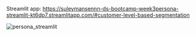 Streamlit app: https://suleymansennn-ds-bootcamp-week3persona-streamlit-kt6dp7.streamlitapp.com/#customer-level-based-segmentation

![persona_streamlit](https://user-images.githubusercontent.com/83352965/196201879-ed121ef1-3686-401b-8b0c-2eefd03ece8c.png)
